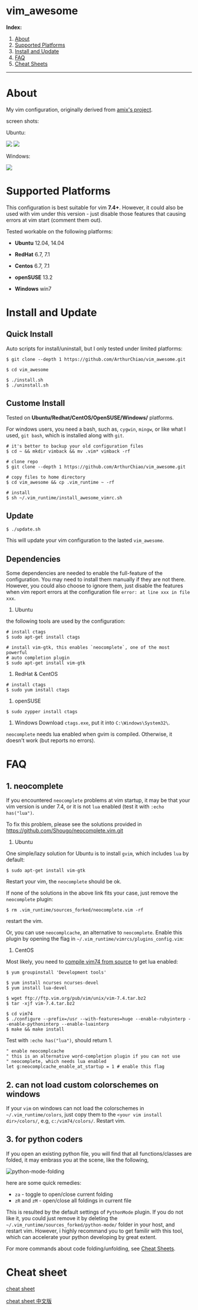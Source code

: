 vim_awesome
===========

**Index:**

1. [About](#about)
1. [Supported Platforms](#supported_platforms)
1. [Install and Update](#install)
1. [FAQ](#faq)
1. [Cheat Sheets](#cheat_sheets)

---------------

<a name="about"></a>
# About

My vim configuration, originally derived from
[amix's project](https://github.com/amix/vimrc).

screen shots:

Ubuntu:

  <img src="res/ss-00-c.png">
  <img src="res/ss-01-python.png">

Windows:

  <img src="res/ss-win-01.png">


<a name="supported_platforms"></a>
# Supported Platforms
This configuration is best suitable for vim **7.4+**. However, it could also
be used with vim under this version - just disable those features that causing
errors at vim start (comment them out).

Tested workable on the following platforms:

* **Ubuntu** 12.04, 14.04

* **RedHat** 6.7, 7.1

* **Centos** 6.7, 7.1

* **openSUSE** 13.2

* **Windows** win7


<a name="install"></a>
# Install and Update
## Quick Install
Auto scripts for install/uninstall, but I only tested under limited platforms:
```shell
$ git clone --depth 1 https://github.com/ArthurChiao/vim_awesome.git

$ cd vim_awesome

$ ./install.sh
$ ./uninstall.sh
```

## Custome Install
Tested on **Ubuntu/Redhat/CentOS/OpenSUSE/Windows/** platforms.

For windows users, you need a bash, such as, `cygwin`, `mingw`, or like what
I used, `git bash`, which is installed along with `git`.

```shell
# it's better to backup your old configuration files
$ cd ~ && mkdir vimback && mv .vim* vimback -rf

# clone repo
$ git clone --depth 1 https://github.com/ArthurChiao/vim_awesome.git

# copy files to home directory
$ cd vim_awesome && cp .vim_runtime ~ -rf

# install
$ sh ~/.vim_runtime/install_awesome_vimrc.sh
```

## Update
```shell
$ ./update.sh
```
This will update your vim configuration to the lasted `vim_awesome`.


## Dependencies
Some dependencies are needed to enable the full-feature of the configuration.
You may need to install them manually if they are not there. However, you
could also choose to ignore them, just disable the features when vim report
errors at the configuration file `error: at line xxx in file xxx`.

1. Ubuntu

  the following tools are used by the configuration:

  ```shell
  # install ctags
  $ sudo apt-get install ctags
  
  # install vim-gtk, this enables `neocomplete`, one of the most powerful
  # auto completion plugin
  $ sudo apt-get install vim-gtk
  ```

1. RedHat & CentOS

  ```shell
  # install ctags
  $ sudo yum install ctags
  ```

1. openSUSE

  ```shell
  $ sudo zypper install ctags
  ```

1. Windows
  Download `ctags.exe`, put it into `C:\Windows\System32\`.
  
  `neocomplete` needs lua enabled when gvim is compiled. Otherwise, it doesn't
  work (but reports no errors).

<a name="faq"></a>
# FAQ
## 1. neocomplete
If you encountered `neocomplete` problems at vim startup, it may be that 
your vim version is under 7.4, or it is not `lua` enabled (test it with 
`:echo has("lua")`.

To fix this problem, please see the solutions provided in
https://github.com/Shougo/neocomplete.vim.git

1. Ubuntu

  One simple/lazy solution for Ubuntu is to install `gvim`, which includes
  `lua` by default:
  ```shell
  $ sudo apt-get install vim-gtk
  ```
  Restart your vim, the `neocomplete` should be ok.
  
  If none of the solutions in the above link fits your case, just remove the 
  `neocomplete` plugin:
  ```shell
  $ rm .vim_runtime/sources_forked/neocomplete.vim -rf
  ```
  restart the vim.
  
  Or, you can use `neocomplcache`, an alternative to `neocomplete`. Enable this
  plugin by opening the flag in `~/.vim_runtime/vimrcs/plugins_config.vim`:

1. CentOS

  Most likely, you need to [compile vim74 from source](http://www.fullybaked.co.uk/articles/installing-latest-vim-on-centos-from-source) to get lua enabled:
  ```shell
  $ yum groupinstall 'Development tools'
  
  $ yum install ncurses ncurses-devel
  $ yum install lua-devel
  
  $ wget ftp://ftp.vim.org/pub/vim/unix/vim-7.4.tar.bz2
  $ tar -xjf vim-7.4.tar.bz2
  
  $ cd vim74
  $ ./configure --prefix=/usr --with-features=huge --enable-rubyinterp --enable-pythoninterp --enable-luainterp
  $ make && make install
  ```
  Test with `:echo has("lua")`, should return 1.
  
  ```shell
  " enable neocomplcache
  " this is an alternative word-completion plugin if you can not use
  " neocomplete, which needs lua enabled
  let g:neocomplcache_enable_at_startup = 1 # enable this flag
  ```

## 2. can not load custom colorschemes on windows

If your `vim` on windows can not load the colorschemes in `~/.vim_runtime/colors`,
just copy them to the `<your vim install dir>/colors/`, e.g, `c:/vim74/colors/`.
Restart vim.

## 3. for python coders
If you open an existing python file, you will find that all
functions/classes are folded, it may embrass you at the scene, like the
following,

![python-mode-folding](res/python-folding.jpg)

here are some quick remedies:

* `za` - toggle to open/close current folding
* `zR` and `zM` - open/close all foldings in current file

This is resulted by the default settings of `PythonMode` plugin. If you do not
like it, you could just remove it by deleting the
`~/.vim_runtime/sources_forked/python-mode/` folder in your host, and restart vim.
However, i highly recommand you to get familir with this tool, which can
accelerate your python developing by great extent.

For more commands about code folding/unfolding, see [Cheat Sheets](cheat-sheets/builtin.md#code_folding).

<a name="cheat_sheets"></a>
# Cheat sheet
[cheat sheet](cheat-sheets/)

[cheat sheet 中文版](cheat-sheets/cn-zh/)
